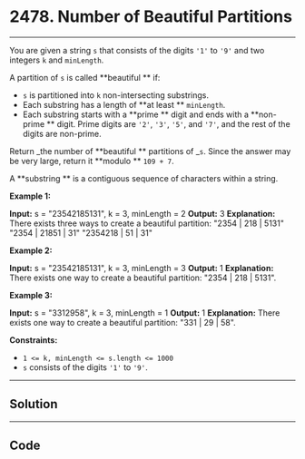 # 2478. Number of Beautiful Partitions

---

You are given a string `s` that consists of the digits `'1'` to `'9'` and two integers `k` and `minLength`.

A partition of `s` is called **beautiful ** if:

  * `s` is partitioned into `k` non-intersecting substrings.
  * Each substring has a length of **at least ** `minLength`.
  * Each substring starts with a **prime ** digit and ends with a **non-prime ** digit. Prime digits are `'2'`, `'3'`, `'5'`, and `'7'`, and the rest of the digits are non-prime.



Return _the number of **beautiful ** partitions of _`s`. Since the answer may be very large, return it **modulo ** `109 + 7`.

A **substring ** is a contiguous sequence of characters within a string.

 

**Example 1:**


**Input:** s = "23542185131", k = 3, minLength = 2
**Output:** 3
**Explanation:** There exists three ways to create a beautiful partition:
"2354 | 218 | 5131"
"2354 | 21851 | 31"
"2354218 | 51 | 31"


**Example 2:**


**Input:** s = "23542185131", k = 3, minLength = 3
**Output:** 1
**Explanation:** There exists one way to create a beautiful partition: "2354 | 218 | 5131".


**Example 3:**


**Input:** s = "3312958", k = 3, minLength = 1
**Output:** 1
**Explanation:** There exists one way to create a beautiful partition: "331 | 29 | 58".


 

**Constraints:**

  * `1 <= k, minLength <= s.length <= 1000`
  * `s` consists of the digits `'1'` to `'9'`.

---

## Solution



---

## Code
```python


```